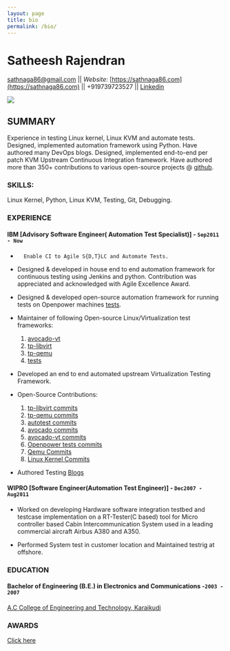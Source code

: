 ```yaml
---
layout: page
title: bio
permalink: /bio/
---
```


# Satheesh Rajendran

  [sathnaga86@gmail.com](mailto:sathnaga86@gmail.com)  ||  _Website:_ [https://sathnaga86.com](https://sathnaga86.com) || +919739723527 || [Linkedin](https://in.linkedin.com/in/sathnaga86) 

![](https://avatars0.githubusercontent.com/u/1841809?s=70&v=3)

## SUMMARY
Experience in testing Linux kernel, Linux KVM and automate tests.
Designed, implemented automation framework using Python.
Have authored many DevOps blogs.
Designed, implemented end-to-end per patch KVM Upstream Continuous Integration framework.
Have authored more than 350+ contributions to various open-source projects @ [github](https://github.com/sathnaga).

### SKILLS:
Linux Kernel, Python, Linux KVM, Testing, Git, Debugging.

### EXPERIENCE
#### IBM [Advisory Software Engineer( Automation Test Specialist)] - `Sep2011 - Now`
*       Enable CI to Agile S{D,T}LC and Automate Tests.

*	Designed & developed in house end to end automation framework for continuous testing using Jenkins and python. Contribution was appreciated and acknowledged with Agile Excellence Award.

*	Designed & developed open-source automation framework for running tests on Openpower machines [tests](https://github.com/open-power-host-os/tests).

*	Maintainer of following Open-source Linux/Virtualization test frameworks:
	1. [avocado-vt](https://github.com/avocado-framework/avocado-vt/)
	2. [tp-libvirt](https://github.com/autotest/tp-libvirt)
	3. [tp-qemu](https://github.com/autotest/tp-libvirt)
	4. [tests](https://github.com/open-power-host-os/tests)

*	Developed an end to end automated upstream Virtualization Testing Framework.

*	Open-Source Contributions:
    1. [tp-libvirt commits](https://github.com/autotest/tp-libvirt/commits?author=sathnaga&since=2011-09)
    2. [tp-qemu commits](https://github.com/autotest/tp-qemu/commits?author=sathnaga&since=2011-09)
    3. [autotest commits](https://github.com/autotest/autotest/commits?author=sathnaga&since=2011-09)
    4. [avocado commits](https://github.com/avocado-framework/avocado/commits?author=sathnaga&since=2016-09)
    5. [avocado-vt commits](https://github.com/avocado-framework/avocado-vt/commits?author=sathnaga&since=2016-09)
    6. [Openpower tests commits](https://github.com/open-power-host-os/tests/commits?author=sathnaga&since=2016-05)
    7. [Qemu Commits](https://github.com/qemu/qemu/search?q=sathnaga&type=Commits)
    8. [Linux Kernel Commits](https://github.com/torvalds/linux/search?q=sathnaga&type=Commits)


* Authored Testing [Blogs](https://sathnaga86.com/)

#### WIPRO [Software Engineer(Automation Test Engineer)] - `Dec2007 - Aug2011`

* Worked on developing Hardware software integration testbed and testcase implementation on a RT-Tester(C based) tool for Micro controller based Cabin Intercommunication System used in a leading commercial aircraft Airbus A380 and A350.

* Performed System test in customer location and Maintained
testrig at offshore.

### EDUCATION
#### Bachelor of Engineering (B.E.) in Electronics and Communications -`2003 - 2007`
[A.C College of Engineering and Technology, Karaikudi](https://en.wikipedia.org/wiki/Alagappa_Chettiar_College_of_Engineering_and_Technology)

### AWARDS
[Click here](https://sathnaga86.com/awards/)
